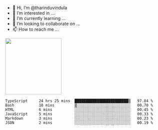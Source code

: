 - 👋 Hi, I’m @tharinduvindula
- 👀 I’m interested in ...
- 🌱 I’m currently learning ...
- 💞️ I’m looking to collaborate on ...
- 📫 How to reach me ...

<!---
tharinduvindula/tharinduvindula is a ✨ special ✨ repository because its `README.md` (this file) appears on your GitHub profile.
You can click the Preview link to take a look at your changes.
--->

<img height="180em" src="https://github-readme-stats.vercel.app/api?username=tharinduvindula&show_icons=true&hide_border=false&&count_private=true&include_all_commits=true" />


<!--START_SECTION:waka-->

```text
TypeScript     24 hrs 25 mins  ████████████████████████▒   97.84 %
Bash           10 mins         ▒░░░░░░░░░░░░░░░░░░░░░░░░   00.70 %
HTML           6 mins          ░░░░░░░░░░░░░░░░░░░░░░░░░   00.45 %
JavaScript     5 mins          ░░░░░░░░░░░░░░░░░░░░░░░░░   00.33 %
Markdown       3 mins          ░░░░░░░░░░░░░░░░░░░░░░░░░   00.23 %
JSON           2 mins          ░░░░░░░░░░░░░░░░░░░░░░░░░   00.19 %
```

<!--END_SECTION:waka-->
